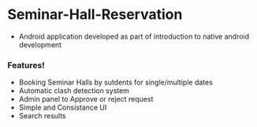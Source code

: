# Seminar-Hall-Reservation
  - Android application developed as part of introduction to native android development

### Features!
  - Booking Seminar Halls by sutdents for single/multiple dates
  - Automatic clash detection system
  - Admin panel to Approve or reject request
  - Simple and Consistance UI
  - Search results
